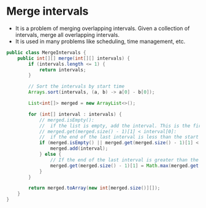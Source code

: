 # Merge intervals

- It is a problem of merging overlapping intervals. Given a collection of intervals, merge all overlapping intervals.
- It is used in many problems like scheduling, time management, etc.

``` java
public class MergeIntervals {
    public int[][] merge(int[][] intervals) {
        if (intervals.length <= 1) {
            return intervals;
        }

        // Sort the intervals by start time
        Arrays.sort(intervals, (a, b) -> a[0] - b[0]);

        List<int[]> merged = new ArrayList<>();

        for (int[] interval : intervals) {
            // merged.isEmpty():
            //  if the list is empty, add the interval. This is the first interval.
            // merged.get(merged.size() - 1)[1] < interval[0]:
            //  if the end of the last interval is less than the start of the current interval, add the interval.
            if (merged.isEmpty() || merged.get(merged.size() - 1)[1] < interval[0]) {
                merged.add(interval);
            } else {
                // If the end of the last interval is greater than the start of the current interval, merge the intervals.
                merged.get(merged.size() - 1)[1] = Math.max(merged.get(merged.size() - 1)[1], interval[1]);
            }
        }

        return merged.toArray(new int[merged.size()][]);
    }
}
```
